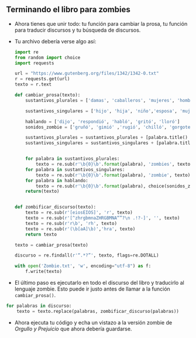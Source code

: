 ## Terminando el libro para zombies

- Ahora tienes que unir todo: tu función para cambiar la prosa, tu función para traducir discursos y tu búsqueda de discursos.

- Tu archivo debería verse algo así:

    ```python
    import re
    from random import choice
    import requests

    url = "https://www.gutenberg.org/files/1342/1342-0.txt"
    r = requests.get(url)
    texto = r.text

    def cambiar_prosa(texto):
        sustantivos_plurales = ['damas', 'caballeros', 'mujeres', 'hombres', 'hijos', 'niños', 'niñas']

        sustantivos_singulares = ['hijo', 'hija', 'niño','esposa', 'mujer', 'señora', 'señorita','esposo', 'hombre', 'señor', 'caballero', 'dama']

        hablando = ['dijo', 'respondió', 'habló', 'gritó', 'lloró']
        sonidos_zombie = ['gruñó', 'gimió' ,'rugió', 'chilló', 'gorgoteó']

        sustantivos_plurales = sustantivos_plurales + [palabra.title() for palabra in sustantivos_plurales]
        sustantivos_singulares = sustantivos_singulares + [palabra.title() for palabra in sustantivos_singulares]


        for palabra in sustantivos_plurales:
            texto = re.sub(r'\b{0}\b'.format(palabra), 'zombies', texto)
        for palabra in sustantivos_singulares:
            texto = re.sub(r'\b{0}\b'.format(palabra), 'zombie', texto)
        for palabra in hablando:
            texto = re.sub(r'\b{0}\b'.format(palabra), choice(sonidos_zombie), texto)
        return(texto)


    def zombificar_discurso(texto):
        texto = re.sub(r'[eiosEIOS]', 'r', texto)
        texto = re.sub(r'[^zhrgbmnaZHRGBMNA“”?\n .!?-]', '', texto)
        texto = re.sub(r'r\b', 'rh', texto)
        texto = re.sub(r'(\b[aA]\b)','hra', texto)
        return texto

    texto = cambiar_prosa(texto)

    discurso = re.findall(r'“.*?”', texto, flags=re.DOTALL)

    with open('Zombie.txt', 'w', encoding="utf-8") as f:
        f.write(texto)
    ```

- El último paso es ejecutarlo en todo el discurso del libro y traducirlo al lenguaje zombie. Esto puede ir justo antes de llamar a la función `cambiar_prosa()`.

```python
for palabras in discurso:
    texto = texto.replace(palabras, zombificar_discurso(palabras))
```

- Ahora ejecuta tu código y echa un vistazo a la versión zombie de _Orgullo y Prejuicio_ que ahora debería guardarse.

